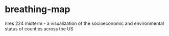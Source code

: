 # breathing-map
nres 224 midterm -  a visualization of the socioeconomic and environmental status of counties across the US
